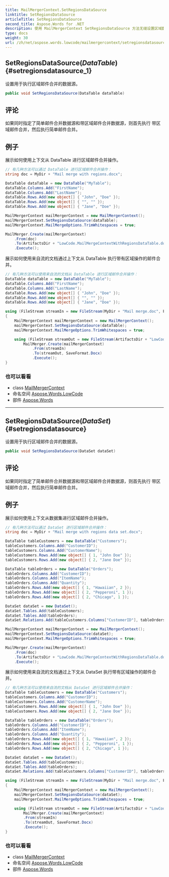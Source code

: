 ```yaml
---
title: MailMergerContext.SetRegionsDataSource
linktitle: SetRegionsDataSource
articleTitle: SetRegionsDataSource
second_title: Aspose.Words for .NET
description: 使用 MailMergerContext SetRegionsDataSource 方法无缝设置区域数据源，从而提高邮件合并效率。
type: docs
weight: 30
url: /zh/net/aspose.words.lowcode/mailmergercontext/setregionsdatasource/
---
```

## SetRegionsDataSource(*DataTable*) {#setregionsdatasource_1}

设置用于执行区域邮件合并的数据源。

```csharp
public void SetRegionsDataSource(DataTable dataTable)
```

## 评论

如果同时指定了简单邮件合并数据源和带区域邮件合并数据源，则首先执行 带区域邮件合并，然后执行简单邮件合并。

## 例子

展示如何使用上下文从 DataTable 进行区域邮件合并操作。

```csharp
// 有几种方法可以通过 DataTable 进行区域邮件合并操作：
string doc = MyDir + "Mail merge with regions.docx";

DataTable dataTable = new DataTable("MyTable");
dataTable.Columns.Add("FirstName");
dataTable.Columns.Add("LastName");
dataTable.Rows.Add(new object[] { "John", "Doe" });
dataTable.Rows.Add(new object[] { "", "" });
dataTable.Rows.Add(new object[] { "Jane", "Doe" });

MailMergerContext mailMergerContext = new MailMergerContext();
mailMergerContext.SetRegionsDataSource(dataTable);
mailMergerContext.MailMergeOptions.TrimWhitespaces = true;

MailMerger.Create(mailMergerContext)
    .From(doc)
    .To(ArtifactsDir + "LowCode.MailMergeContextWithRegionsDataTable.docx")
    .Execute();
```

展示如何使用来自流的文档通过上下文从 DataTable 执行带有区域操作的邮件合并。

```csharp
// 有几种方法可以使用来自流的文档从 DataTable 进行区域邮件合并操作：
DataTable dataTable = new DataTable("MyTable");
dataTable.Columns.Add("FirstName");
dataTable.Columns.Add("LastName");
dataTable.Rows.Add(new object[] { "John", "Doe" });
dataTable.Rows.Add(new object[] { "", "" });
dataTable.Rows.Add(new object[] { "Jane", "Doe" });

using (FileStream streamIn = new FileStream(MyDir + "Mail merge.doc", FileMode.Open, FileAccess.Read))
{
    MailMergerContext mailMergerContext = new MailMergerContext();
    mailMergerContext.SetRegionsDataSource(dataTable);
    mailMergerContext.MailMergeOptions.TrimWhitespaces = true;

    using (FileStream streamOut = new FileStream(ArtifactsDir + "LowCode.MailMergeContextStreamWithRegionsDataTable.docx", FileMode.Create, FileAccess.ReadWrite))
        MailMerger.Create(mailMergerContext)
            .From(streamIn)
            .To(streamOut, SaveFormat.Docx)
            .Execute();
}
```

### 也可以看看

* class [MailMergerContext](../)
* 命名空间 [Aspose.Words.LowCode](../../../aspose.words.lowcode/)
* 部件 [Aspose.Words](../../../)

---

## SetRegionsDataSource(*DataSet*) {#setregionsdatasource}

设置用于执行区域邮件合并的数据源。

```csharp
public void SetRegionsDataSource(DataSet dataSet)
```

## 评论

如果同时指定了简单邮件合并数据源和带区域邮件合并数据源，则首先执行 带区域邮件合并，然后执行简单邮件合并。

## 例子

展示如何使用上下文从数据集进行区域邮件合并操作。

```csharp
// 有几种方法可以通过 DataSet 进行区域邮件合并操作：
string doc = MyDir + "Mail merge with regions data set.docx";

DataTable tableCustomers = new DataTable("Customers");
tableCustomers.Columns.Add("CustomerID");
tableCustomers.Columns.Add("CustomerName");
tableCustomers.Rows.Add(new object[] { 1, "John Doe" });
tableCustomers.Rows.Add(new object[] { 2, "Jane Doe" });

DataTable tableOrders = new DataTable("Orders");
tableOrders.Columns.Add("CustomerID");
tableOrders.Columns.Add("ItemName");
tableOrders.Columns.Add("Quantity");
tableOrders.Rows.Add(new object[] { 1, "Hawaiian", 2 });
tableOrders.Rows.Add(new object[] { 2, "Pepperoni", 1 });
tableOrders.Rows.Add(new object[] { 2, "Chicago", 1 });

DataSet dataSet = new DataSet();
dataSet.Tables.Add(tableCustomers);
dataSet.Tables.Add(tableOrders);
dataSet.Relations.Add(tableCustomers.Columns["CustomerID"], tableOrders.Columns["CustomerID"]);

MailMergerContext mailMergerContext = new MailMergerContext();
mailMergerContext.SetRegionsDataSource(dataSet);
mailMergerContext.MailMergeOptions.TrimWhitespaces = true;

MailMerger.Create(mailMergerContext)
    .From(doc)
    .To(ArtifactsDir + "LowCode.MailMergeContextWithRegionsDataTable.docx")
    .Execute();
```

展示如何使用来自流的文档通过上下文从 DataSet 执行带有区域操作的邮件合并。

```csharp
// 有几种方法可以使用来自流的文档从 DataSet 进行区域邮件合并操作：
DataTable tableCustomers = new DataTable("Customers");
tableCustomers.Columns.Add("CustomerID");
tableCustomers.Columns.Add("CustomerName");
tableCustomers.Rows.Add(new object[] { 1, "John Doe" });
tableCustomers.Rows.Add(new object[] { 2, "Jane Doe" });

DataTable tableOrders = new DataTable("Orders");
tableOrders.Columns.Add("CustomerID");
tableOrders.Columns.Add("ItemName");
tableOrders.Columns.Add("Quantity");
tableOrders.Rows.Add(new object[] { 1, "Hawaiian", 2 });
tableOrders.Rows.Add(new object[] { 2, "Pepperoni", 1 });
tableOrders.Rows.Add(new object[] { 2, "Chicago", 1 });

DataSet dataSet = new DataSet();
dataSet.Tables.Add(tableCustomers);
dataSet.Tables.Add(tableOrders);
dataSet.Relations.Add(tableCustomers.Columns["CustomerID"], tableOrders.Columns["CustomerID"]);

using (FileStream streamIn = new FileStream(MyDir + "Mail merge.doc", FileMode.Open, FileAccess.Read))
{
    MailMergerContext mailMergerContext = new MailMergerContext();
    mailMergerContext.SetRegionsDataSource(dataSet);
    mailMergerContext.MailMergeOptions.TrimWhitespaces = true;

    using (FileStream streamOut = new FileStream(ArtifactsDir + "LowCode.MailMergeContextStreamWithRegionsDataSet.docx", FileMode.Create, FileAccess.ReadWrite))
        MailMerger.Create(mailMergerContext)
        .From(streamIn)
        .To(streamOut, SaveFormat.Docx)
        .Execute();
}
```

### 也可以看看

* class [MailMergerContext](../)
* 命名空间 [Aspose.Words.LowCode](../../../aspose.words.lowcode/)
* 部件 [Aspose.Words](../../../)

